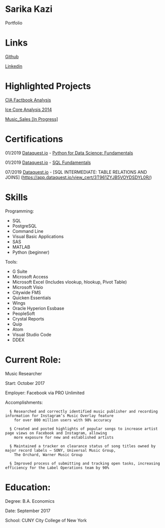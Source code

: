 # Sarika Kazi
Portfolio

# Links
 
 [Github](https://github.com/sarikakazi)
   
 [Linkedin](https://www.linkedin.com/in/sarikakazi/)
 
 
# Highlighted Projects

[CIA Factbook Analysis](https://github.com/SarikaKazi/CIA_Factbook/blob/master/Basics.ipynb)

[Ice Core Analysis 2014](https://github.com/SarikaKazi/Ice-Core-Records)

[Music_Sales [In Progress]](https://github.com/SarikaKazi/Music_Sales)

# Certifications

01/2019 [Dataquest.io](https://www.dataquest.io/) - [Python for Data Science: Fundamentals](https://app.dataquest.io/view_cert/52J7I8GGVWKS9XA2MG1Z/)

01/2019 [Dataquest.io](https://www.dataquest.io/) - [SQL Fundamentals](https://app.dataquest.io/view_cert/SGF3P849X5OJW98QRS2C/)

07/2019 [Dataquest.io](https://www.dataquest.io/) - [SQL INTERMEDIATE: TABLE RELATIONS AND JOINS] (https://app.dataquest.io/view_cert/3T961ZYJB5VOYDSDYL0R/)

# Skills

Programming:

  - SQL
  - PostgreSQL
  - Command Line
  - Visual Basic Applications
  - SAS
  - MATLAB
  - Python (beginner)

Tools:

  -	G Suite
  - Microsoft Access
  -	Microsoft Excel (Includes vlookup, hlookup, Pivot Table)
  -	Microsoft Visio
  -	Citywide FMS
  -	Quicken Essentials
  -	Wings
  -	Oracle Hyperion Essbase
  - PeopleSoft
  -	Crystal Reports
  -	Quip
  - Atom
  - Visual Studio Code
  - DDEX
  
# Current Role: 

   Music Researcher
 
   Start: October 2017
   
   Employer: Facebook via PRO Unlimited
   
   Accomplishments: 
   
      § Researched and correctly identified music publisher and recording information for Instagram’s Music Overlay feature 
        for over 800 million users with 98% accuracy
      
      § Created and posted highlights of popular songs to increase artist page views on Facebook and Instagram, allowing 
        more exposure for new and established artists
      
      § Maintained a tracker on clearance status of song titles owned by major record labels – SONY, Universal Music Group, 
        The Orchard, Warner Music Group
      
      § Improved process of submitting and tracking open tasks, increasing efficiency for the Label Operations team by 90%
   
# Education:

   Degree: B.A. Economics
 
   Date: September 2017
   
   School: CUNY City College of New York
